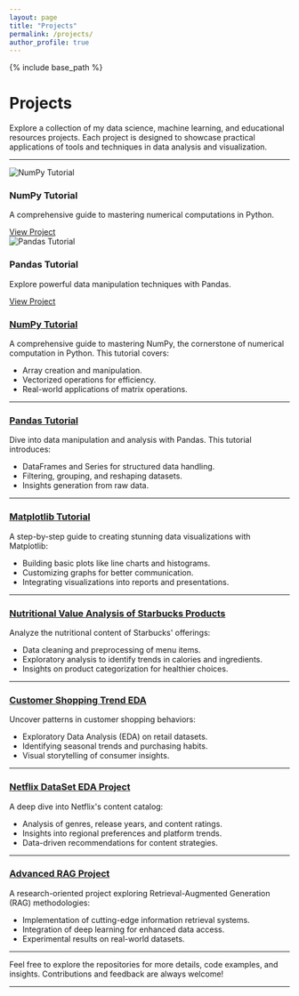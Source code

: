 ```yaml
---
layout: page
title: "Projects"
permalink: /projects/
author_profile: true
---
```


{% include base_path %}


# **Projects**

Explore a collection of my data science, machine learning, and educational resources projects. Each project is designed to showcase practical applications of tools and techniques in data analysis and visualization.

---

<div class="project-grid">
    <div class="project-card">
        <img src="path-to-image.jpg" alt="NumPy Tutorial" class="project-image">
        <h3>NumPy Tutorial</h3>
        <p>A comprehensive guide to mastering numerical computations in Python.</p>
        <a href="https://github.com/YusufAltuntas/numpy-tutorial" class="btn">View Project</a>
    </div>
    <div class="project-card">
        <img src="path-to-image.jpg" alt="Pandas Tutorial" class="project-image">
        <h3>Pandas Tutorial</h3>
        <p>Explore powerful data manipulation techniques with Pandas.</p>
        <a href="https://github.com/YusufAltuntas/pandas-tutorial" class="btn">View Project</a>
    </div>
    <!-- Add more project cards here -->
</div>

### [NumPy Tutorial](https://github.com/YusufAltuntas/numpy-tutorial)
A comprehensive guide to mastering NumPy, the cornerstone of numerical computation in Python. This tutorial covers:
- Array creation and manipulation.
- Vectorized operations for efficiency.
- Real-world applications of matrix operations.

---

### [Pandas Tutorial](https://github.com/YusufAltuntas/pandas-tutorial)
Dive into data manipulation and analysis with Pandas. This tutorial introduces:
- DataFrames and Series for structured data handling.
- Filtering, grouping, and reshaping datasets.
- Insights generation from raw data.

---

### [Matplotlib Tutorial](https://github.com/YusufAltuntas/matplotlib-tutorial)
A step-by-step guide to creating stunning data visualizations with Matplotlib:
- Building basic plots like line charts and histograms.
- Customizing graphs for better communication.
- Integrating visualizations into reports and presentations.

---

### [Nutritional Value Analysis of Starbucks Products](https://github.com/YusufAltuntas/nutritional-value-analysis-of-starbucks-products)
Analyze the nutritional content of Starbucks' offerings:
- Data cleaning and preprocessing of menu items.
- Exploratory analysis to identify trends in calories and ingredients.
- Insights on product categorization for healthier choices.

---

### [Customer Shopping Trend EDA](https://github.com/YusufAltuntas/customer-shopping-trend-EDA)
Uncover patterns in customer shopping behaviors:
- Exploratory Data Analysis (EDA) on retail datasets.
- Identifying seasonal trends and purchasing habits.
- Visual storytelling of consumer insights.

---

### [Netflix DataSet EDA Project](https://github.com/YusufAltuntas/Netflix-DataSet-EDA-project)
A deep dive into Netflix's content catalog:
- Analysis of genres, release years, and content ratings.
- Insights into regional preferences and platform trends.
- Data-driven recommendations for content strategies.

---

### [Advanced RAG Project](https://github.com/YusufAltuntas/advanced-rag-project)
A research-oriented project exploring Retrieval-Augmented Generation (RAG) methodologies:
- Implementation of cutting-edge information retrieval systems.
- Integration of deep learning for enhanced data access.
- Experimental results on real-world datasets.

---

Feel free to explore the repositories for more details, code examples, and insights. Contributions and feedback are always welcome!

--- 